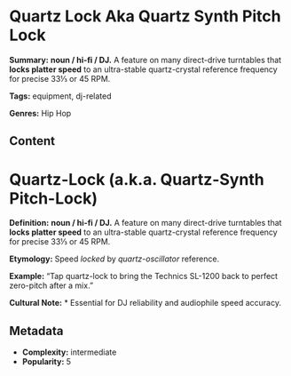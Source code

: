 # Quartz Lock Aka Quartz Synth Pitch Lock

**Summary:** **noun / hi-fi / DJ.** A feature on many direct-drive turntables that **locks platter speed** to an ultra-stable quartz-crystal reference frequency for precise 33⅓ or 45 RPM.

**Tags:** equipment, dj-related

**Genres:** Hip Hop

## Content

# Quartz-Lock (a.k.a. Quartz-Synth Pitch-Lock)

**Definition:** **noun / hi-fi / DJ.** A feature on many direct-drive turntables that **locks platter speed** to an ultra-stable quartz-crystal reference frequency for precise 33⅓ or 45 RPM.

**Etymology:** Speed *locked* by *quartz-oscillator* reference.

**Example:** “Tap quartz-lock to bring the Technics SL-1200 back to perfect zero-pitch after a mix.”

**Cultural Note:** * Essential for DJ reliability and audiophile speed accuracy.

## Metadata

- **Complexity:** intermediate
- **Popularity:** 5
